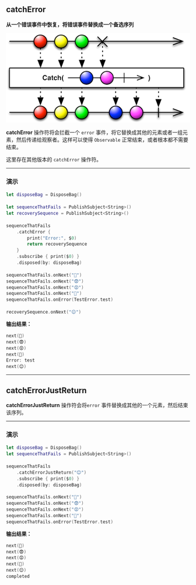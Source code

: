 ## catchError

**从一个错误事件中恢复，将错误事件替换成一个备选序列**

![](/assets/Operator/Operators/catchError.png)

**catchError** 操作符将会拦截一个 `error`  事件，将它替换成其他的元素或者一组元素，然后传递给观察者。这样可以使得 `Observable` 正常结束，或者根本都不需要结束。

这里存在其他版本的 `catchError` 操作符。

---

### 演示

```swift
let disposeBag = DisposeBag()

let sequenceThatFails = PublishSubject<String>()
let recoverySequence = PublishSubject<String>()

sequenceThatFails
    .catchError {
        print("Error:", $0)
        return recoverySequence
    }
    .subscribe { print($0) }
    .disposed(by: disposeBag)

sequenceThatFails.onNext("😬")
sequenceThatFails.onNext("😨")
sequenceThatFails.onNext("😡")
sequenceThatFails.onNext("🔴")
sequenceThatFails.onError(TestError.test)

recoverySequence.onNext("😊")
```

**输出结果：**

```swift
next(😬)
next(😨)
next(😡)
next(🔴)
Error: test
next(😊)
```

----

## catchErrorJustReturn

**catchErrorJustReturn** 操作符会将`error` 事件替换成其他的一个元素，然后结束该序列。

---

### 演示

```swift
let disposeBag = DisposeBag()
let sequenceThatFails = PublishSubject<String>()

sequenceThatFails
    .catchErrorJustReturn("😊")
    .subscribe { print($0) }
    .disposed(by: disposeBag)

sequenceThatFails.onNext("😬")
sequenceThatFails.onNext("😨")
sequenceThatFails.onNext("😡")
sequenceThatFails.onNext("🔴")
sequenceThatFails.onError(TestError.test)
```

**输出结果：**

```swift
next(😬)
next(😨)
next(😡)
next(🔴)
next(😊)
completed
```

